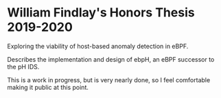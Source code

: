 # William Findlay's Honors Thesis 2019-2020

Exploring the viability of host-based anomaly detection in eBPF.

Describes the implementation and design of ebpH, an eBPF successor to the pH IDS.

This is a work in progress, but is very nearly done, so I feel comfortable making it public at this point.
